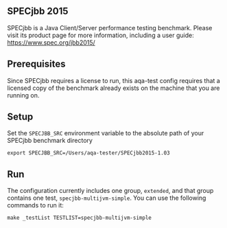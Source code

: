 <!--
Licensed under the Apache License, Version 2.0 (the "License");
you may not use this file except in compliance with the License.
You may obtain a copy of the License at
[1]https://www.apache.org/licenses/LICENSE-2.0
Unless required by applicable law or agreed to in writing, software
distributed under the License is distributed on an "AS IS" BASIS,
WITHOUT WARRANTIES OR CONDITIONS OF ANY KIND, either express or implied.
See the License for the specific language governing permissions and
-->


## SPECjbb 2015

SPECjbb is a Java Client/Server performance testing benchmark. 
Please visit its product page for more information, including a user guide: https://www.spec.org/jbb2015/


## Prerequisites
Since SPECjbb requires a license to run, this aqa-test config requires that a licensed copy of the benchmark already exists on the machine that you are running on.

## Setup

Set the `SPECJBB_SRC` environment variable to the absolute path of your SPECjbb benchmark directory
```
export SPECJBB_SRC=/Users/aqa-tester/SPECjbb2015-1.03
```

## Run

The configuration currently includes one group, `extended`, and that group contains one test, `specjbb-multijvm-simple`. You can use the following commands to run it:
```
make _testList TESTLIST=specjbb-multijvm-simple
```